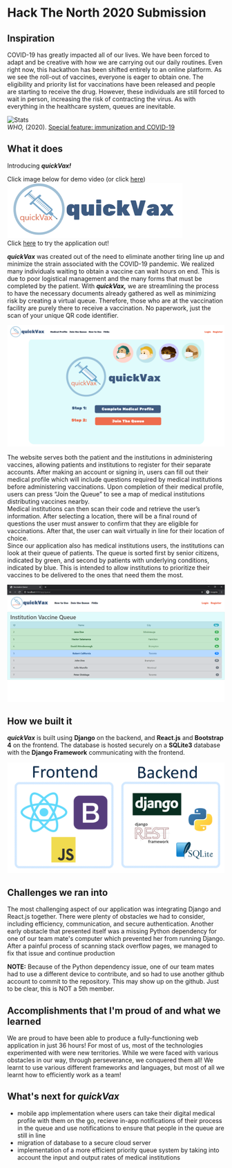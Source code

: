 # Hack The North 2020 Submission
## Inspiration
COVID-19 has greatly impacted all of our lives. We have been forced to adapt and be creative with how we are carrying out our daily routines. Even right now, this hackathon has been shifted entirely to an online platform. As we see the roll-out of vaccines, everyone is eager to obtain one. The eligibility and priority list for vaccinations have been released and people are starting to receive the drug. However, these individuals are still forced to wait in person, increasing the risk of contracting the virus. As with everything in the healthcare system, queues are inevitable.  
  
![Stats](https://www.who.int/immunization/monitoring_surveillance/immunization-and-covid-19/outreach-disruption.png)  
*WHO,* (2020). [Special feature: immunization and COVID-19](https://www.who.int/immunization/monitoring_surveillance/immunization-and-covid-19/en/)
  
## What it does
Introducing ***quickVax!***  
  
Click image below for demo video (or click [here](https://youtu.be/CR-H_pygR2w))  
[![logo](img/logo.jpg)](https://youtu.be/CR-H_pygR2w)  
Click [here](http://www.usain-bolt-thought-he-was-quick-until-quickvax-came.online.ngrok.io/) to try the application out!  
  
***quickVax*** was created out of the need to eliminate another tiring line up and minimize the strain associated with the COVID-19 pandemic. We realized many individuals waiting to obtain a vaccine can wait hours on end. This is due to poor logistical management and the many forms that must be completed by the patient. With ***quickVax,*** we are streamlining the process to have the necessary documents already gathered as well as minimizing risk by creating a virtual queue. Therefore, those who are at the vaccination facility are purely there to receive a vaccination. No paperwork, just the scan of your unique QR code identifier.  
  
![Website screenshot](img/homepage.png)  
  
The website serves both the patient and the institutions in administering vaccines, allowing patients and institutions to register for their separate accounts. After making an account or signing in, users can fill out their medical profile which will include questions required by medical institutions before administering vaccinations. Upon completion of their medical profile, users can press “Join the Queue” to see a map of medical institutions distributing vaccines nearby.  
Medical institutions can then scan their code and retrieve the user’s information. After selecting a location, there will be a final round of questions the user must answer to confirm that they are eligible for vaccinations. After that, the user can wait virtually in line for their location of choice.  
Since our application also has medical institutions users, the institutions can look at their queue of patients. The queue is sorted first by senior citizens, indicated by green, and second by patients with underlying conditions, indicated by blue. This is intended to allow institutions to prioritize their vaccines to be delivered to the ones that need them the most.  

![Queue](img/queue.png)  
  
## How we built it
***quickVax*** is built using **Django** on the backend, and **React.js** and **Bootstrap 4** on the frontend. The database is hosted securely on a **SQLite3** database with the **Django Framework** communicating with the frontend.  
  
![tech stack](img/techstack.png)  
  
## Challenges we ran into
The most challenging aspect of our application was integrating Django and React.js together. There were plenty of obstacles we had to consider, including efficiency, communication, and secure authentication. Another early obstacle that presented itself was a missing Python dependency for one of our team mate's computer which prevented her from running Django. After a painful process of scanning stack overflow pages, we managed to fix that issue and continue production  
  
**NOTE:** Because of the Python dependency issue, one of our team mates had to use a different device to contribute, and so had to use another github account to commit to the repository. This may show up on the github. Just to be clear, this is NOT a 5th member.
  
## Accomplishments that I'm proud of and what we learned
We are proud to have been able to produce a fully-functioning web application in just 36 hours! For most of us, most of the technologies experimented with were new territories. While we were faced with various obstacles in our way, through perseverance, we conquered them all! We learnt to use various different frameworks and languages, but most of all we learnt how to efficiently work as a team!

## What's next for ***quickVax***
- mobile app implementation where users can take their digital medical profile with them on the go, recieve in-app notifications of their process in the queue and use notifications to ensure that people in the queue are still in line
- migration of database to a secure cloud server
- implementation of a more efficient priority queue system by taking into account the input and output rates of medical institutions